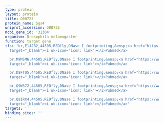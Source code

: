 ```yaml
---
type: protein
layout: protein
title: Q00725
protein_name: Sgs4
uniprot_accession: Q00725
ncbi_gene_id: '31304'
organism: Drosophila melanogaster
function: target gene
tfs: 'br,E1JJB2,44505,REDfly,DNase I footprinting,&ensp;<a href="https://www.ncbi.nlm.nih.gov/pubmed/?term=8062827%5Buid%5D"
  target="_blank"><i uk-icon="icon: link"></i>Pubmed</a>

  br,M9MSM6,44505,REDfly,DNase I footprinting,&ensp;<a href="https://www.ncbi.nlm.nih.gov/pubmed/?term=8062827%5Buid%5D"
  target="_blank"><i uk-icon="icon: link"></i>Pubmed</a>

  br,D8FT05,44505,REDfly,DNase I footprinting,&ensp;<a href="https://www.ncbi.nlm.nih.gov/pubmed/?term=8062827%5Buid%5D"
  target="_blank"><i uk-icon="icon: link"></i>Pubmed</a>

  br,Q9W572,44505,REDfly,DNase I footprinting,&ensp;<a href="https://www.ncbi.nlm.nih.gov/pubmed/?term=8062827%5Buid%5D"
  target="_blank"><i uk-icon="icon: link"></i>Pubmed</a>

  br,Q8IRX4,44505,REDfly,DNase I footprinting,&ensp;<a href="https://www.ncbi.nlm.nih.gov/pubmed/?term=8062827%5Buid%5D"
  target="_blank"><i uk-icon="icon: link"></i>Pubmed</a>'
targets: ''
binding_sites: ''
---
```


